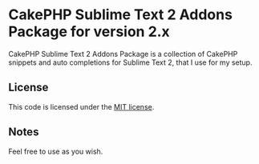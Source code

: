 # CakePHP Sublime Text 2 Addons Package for version 2.x

CakePHP Sublime Text 2 Addons Package is a collection of CakePHP snippets and auto completions for Sublime Text 2, that I use for my setup.

## License

This code is licensed under the [MIT license](http://www.opensource.org/licenses/mit-license.php).

## Notes

Feel free to use as you wish.